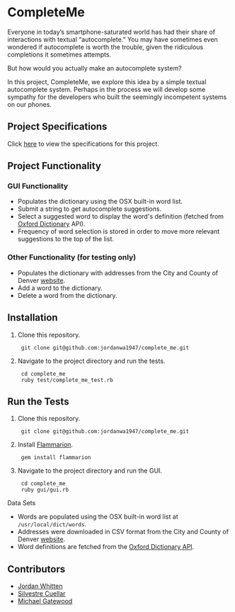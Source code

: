 # CompleteMe
Everyone in today’s smartphone-saturated world has had their share of interactions with textual “autocomplete.” You may have sometimes even wondered if autocomplete is worth the trouble, given the ridiculous completions it sometimes attempts.

But how would you actually make an autocomplete system?

In this project, CompleteMe, we explore this idea by a simple textual autocomplete system. Perhaps in the process we will develop some sympathy for the developers who built the seemingly incompetent systems on our phones.

## Project Specifications
Click [here](http://backend.turing.io/module1/projects/complete_me) to view the specifications for this project.

## Project Functionality

### GUI Functionality

* Populates the dictionary using the OSX built-in word list.
* Submit a string to get autocomplete suggestions.
* Select a suggested word to display the word's definition (fetched from [Oxford Dictionary](https://developer.oxforddictionaries.com/) API).
* Frequency of word selection is stored in order to move more relevant suggestions to the top of the list.

### Other Functionality (for testing only)
* Populates the dictionary with addresses from the City and County of Denver [website](https://www.denvergov.org/opendata/dataset/city-and-county-of-denver-addresses).
* Add a word to the dictionary.
* Delete a word from the dictionary.

## Installation

1. Clone this repository.

        git clone git@github.com:jordanwa1947/complete_me.git
        
2. Navigate to the project directory and run the tests.

        cd complete_me
        ruby test/complete_me_test.rb

## Run the Tests

1. Clone this repository.

        git clone git@github.com:jordanwa1947/complete_me.git
        
2. Install [Flammarion](https://github.com/zach-capalbo/flammarion).

        gem install flammarion

3. Navigate to the project directory and run the GUI.

        cd complete_me
        ruby gui/gui.rb

Data Sets

* Words are populated using the OSX built-in word list at `/usr/local/dict/words`.
* Addresses were downloaded in CSV format from the City and County of Denver [website](https://www.denvergov.org/opendata/dataset/city-and-county-of-denver-addresses).
* Word definitions are fetched from the [Oxford Dictionary API](https://developer.oxforddictionaries.com/).

## Contributors
* [Jordan Whitten](https://github.com/jordanwa1947)
* [Silvestre Cuellar](https://github.com/SiCuellar)
* [Michael Gatewood](https://github.com/mngatewood)

